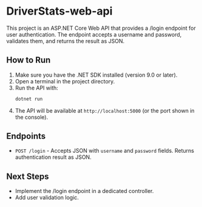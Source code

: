 # DriverStats-web-api

This project is an ASP.NET Core Web API that provides a /login endpoint for user authentication. The endpoint accepts a username and password, validates them, and returns the result as JSON.

## How to Run

1. Make sure you have the .NET SDK installed (version 9.0 or later).
2. Open a terminal in the project directory.
3. Run the API with:
   ```powershell
   dotnet run
   ```
4. The API will be available at `http://localhost:5000` (or the port shown in the console).

## Endpoints

- `POST /login` - Accepts JSON with `username` and `password` fields. Returns authentication result as JSON.

## Next Steps
- Implement the /login endpoint in a dedicated controller.
- Add user validation logic.
